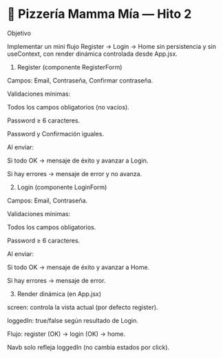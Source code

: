 # 🍕 Pizzería Mamma Mía — Hito 2

Objetivo

Implementar un mini flujo Register → Login → Home sin persistencia y sin useContext, con render dinámica controlada desde App.jsx.


1) Register (componente RegisterForm)

Campos: Email, Contraseña, Confirmar contraseña.

Validaciones mínimas:

Todos los campos obligatorios (no vacíos).

Password ≥ 6 caracteres.

Password y Confirmación iguales.

Al enviar:

Si todo OK → mensaje de éxito y avanzar a Login.

Si hay errores → mensaje de error y no avanza.

2) Login (componente LoginForm)

Campos: Email, Contraseña.

Validaciones mínimas:

Todos los campos obligatorios.

Password ≥ 6 caracteres.

Al enviar:

Si todo OK → mensaje de éxito y avanzar a Home.

Si hay errores → mensaje de error.

3) Render dinámica (en App.jsx)

screen: controla la vista actual (por defecto register).

loggedIn: true/false según resultado de Login.

Flujo: register (OK) → login (OK) → home.

Navb solo refleja loggedIn (no cambia estados por click).